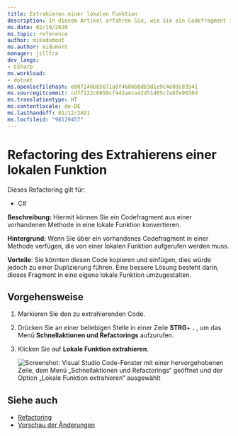 ```yaml
---
title: Extrahieren einer lokalen Funktion
description: In diesem Artikel erfahren Sie, wie Sie ein Codefragment in eine eigenständige Funktion umwandeln, indem Sie den Code auswählen und dann STRG+R und STRG+M drücken.
ms.date: 02/19/2020
ms.topic: reference
author: mikadumont
ms.author: midumont
manager: jillfra
dev_langs:
- CSharp
ms.workload:
- dotnet
ms.openlocfilehash: e007246b85671a0f4606bbdb3d1e9c4e0dc83541
ms.sourcegitcommit: cd7f122c6850cf442a4ca42d51d05c7a8fe9038d
ms.translationtype: HT
ms.contentlocale: de-DE
ms.lasthandoff: 01/12/2021
ms.locfileid: "98129457"
---
```

# <a name="extract-local-function-refactoring"></a>Refactoring des Extrahierens einer lokalen Funktion

Dieses Refactoring gilt für:

- C#

**Beschreibung:** Hiermit können Sie ein Codefragment aus einer vorhandenen Methode in eine lokale Funktion konvertieren.

**Hintergrund:** Wenn Sie über ein vorhandenes Codefragment in einer Methode verfügen, die von einer lokalen Funktion aufgerufen werden muss.

**Vorteile**: Sie könnten diesen Code kopieren und einfügen, dies würde jedoch zu einer Duplizierung führen. Eine bessere Lösung besteht darin, dieses Fragment in eine eigene lokale Funktion umzugestalten.

## <a name="how-to"></a>Vorgehensweise

1. Markieren Sie den zu extrahierenden Code.

2. Drücken Sie an einer beliebigen Stelle in einer Zeile **STRG**+ **.** , um das Menü **Schnellaktionen und Refactorings** aufzurufen. 

3. Klicken Sie auf **Lokale Funktion extrahieren**.

    ![Screenshot: Visual Studio Code-Fenster mit einer hervorgehobenen Zeile, dem Menü „Schnellaktionen und Refactorings“ geöffnet und der Option „Lokale Funktion extrahieren“ ausgewählt](media/extract-local-function.png)

## <a name="see-also"></a>Siehe auch

- [Refactoring](../refactoring-in-visual-studio.md)
- [Vorschau der Änderungen](../../ide/preview-changes.md)
